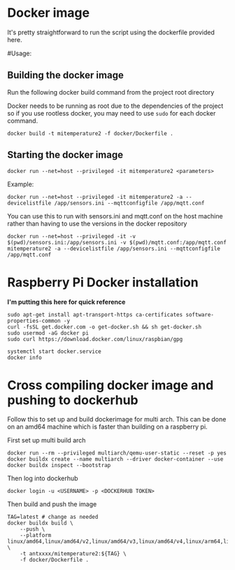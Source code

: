 # Docker image

It's pretty straightforward to run the script using the dockerfile provided here.

#Usage:

## Building the docker image

Run the following docker build command from the project root directory

Docker needs to be running as root due to the dependencies of the project so if you use rootless docker, you may need to use `sudo` for each docker command.

```
docker build -t mitemperature2 -f docker/Dockerfile .
```

## Starting the docker image

```
docker run --net=host --privileged -it mitemperature2 <parameters>
```

Example:

```
docker run --net=host --privileged -it mitemperature2 -a --devicelistfile /app/sensors.ini --mqttconfigfile /app/mqtt.conf
```

You can use this to run with sensors.ini and mqtt.conf on the host machine rather than having to use the versions in the docker repository

```
docker run --net=host --privileged -it -v $(pwd)/sensors.ini:/app/sensors.ini -v $(pwd)/mqtt.conf:/app/mqtt.conf  mitemperature2 -a --devicelistfile /app/sensors.ini --mqttconfigfile /app/mqtt.conf
```

# Raspberry Pi Docker installation

**I'm putting this here for quick reference**

```
sudo apt-get install apt-transport-https ca-certificates software-properties-common -y
curl -fsSL get.docker.com -o get-docker.sh && sh get-docker.sh
sudo usermod -aG docker pi
sudo curl https://download.docker.com/linux/raspbian/gpg

systemctl start docker.service
docker info
```

# Cross compiling docker image and pushing to dockerhub

Follow this to set up and build dockerimage for multi arch. This can be done on an amd64 machine which is faster than building on a raspberry pi.   

First set up multi build arch
```
docker run --rm --privileged multiarch/qemu-user-static --reset -p yes
docker buildx create --name multiarch --driver docker-container --use
docker buildx inspect --bootstrap
```
Then log into dockerhub

```
docker login -u <USERNAME> -p <DOCKERHUB TOKEN>
```
Then build and push the image
```
TAG=latest # change as needed
docker buildx build \
    --push \
    --platform linux/amd64,linux/amd64/v2,linux/amd64/v3,linux/amd64/v4,linux/arm64,linux/ppc64le,linux/s390x,linux/386,linux/mips64le,linux/arm/v7,linux/arm/v6  \
    -t antxxxx/mitemperature2:${TAG} \
    -f docker/Dockerfile .
```


